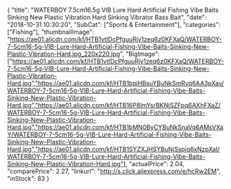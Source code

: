 {
	"title": "WATERBOY 7.5cm16.5g VIB Lure Hard Artificial Fishing Vibe Baits Sinking New Plastic Vibration Hard Sinking Vibrator Bass Bait",
	"date": "2018-10-31 10:30:20",
	"SubCat": ["Sports & Entertainment"],
	"categories": ["Fishing"],
	"thumbnailImage": "https://ae01.alicdn.com/kf/HTB1vtlDcPfguuRjy1zeq6z0KFXaQ/WATERBOY-7-5cm16-5g-VIB-Lure-Hard-Artificial-Fishing-Vibe-Baits-Sinking-New-Plastic-Vibration-Hard.jpg_220x220.jpg",
	"BigImage": ["https://ae01.alicdn.com/kf/HTB1vtlDcPfguuRjy1zeq6z0KFXaQ/WATERBOY-7-5cm16-5g-VIB-Lure-Hard-Artificial-Fishing-Vibe-Baits-Sinking-New-Plastic-Vibration-Hard.jpg","https://ae01.alicdn.com/kf/HTB1bpiHBsuYBuNkSmRyq6AA3pXav/WATERBOY-7-5cm16-5g-VIB-Lure-Hard-Artificial-Fishing-Vibe-Baits-Sinking-New-Plastic-Vibration-Hard.jpg","https://ae01.alicdn.com/kf/HTB16P8lmYsrBKNjSZFpq6AXhFXaZ/WATERBOY-7-5cm16-5g-VIB-Lure-Hard-Artificial-Fishing-Vibe-Baits-Sinking-New-Plastic-Vibration-Hard.jpg","https://ae01.alicdn.com/kf/HTB1bMN0ByCYBuNkSnaVq6AMsVXaY/WATERBOY-7-5cm16-5g-VIB-Lure-Hard-Artificial-Fishing-Vibe-Baits-Sinking-New-Plastic-Vibration-Hard.jpg","https://ae01.alicdn.com/kf/HTB1SYZXJHSYBuNjSspiq6xNzpXaI/WATERBOY-7-5cm16-5g-VIB-Lure-Hard-Artificial-Fishing-Vibe-Baits-Sinking-New-Plastic-Vibration-Hard.jpg"],
	"actualPrice": 2.04,
	"comparePrice": 2.27,
	"linkurl": "http://s.click.aliexpress.com/e/hcRw2EM",
	"inStock": 83
}
